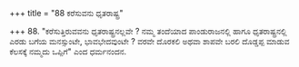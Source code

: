 +++
title = "88 ಕರೆಸುವನು ಧೃತರಾಷ್ಟ್ರ"

+++
88. "ಕರೆಸುತ್ತಿರುವವನು ಧೃತರಾಷ್ಟ್ರನಲ್ಲವೇ ? ನಮ್ಮ ತಂದೆಯಾದ ಪಾಂಡುರಾಜನಲ್ಲಿ ಹಾಗೂ ಧೃತರಾಷ್ಟ್ರನಲ್ಲಿ ಎರಡು ಬಗೆಯ ಮನಸ್ಸುಂಟೇ, ಭಾವಭೇದವುಂಟೇ ? ವರವೇ ದೊರಕಲಿ ಅಥವಾ ಶಾಪವೇ ಬರಲಿ ದೊಡ್ಡಪ್ಪ ಮಾಡುವ ಕೆಲಸಕ್ಕೆ ನಮ್ಮದು ಒಪ್ಪಿಗೆ" ಎಂದ ಧರ್ಮನಂದನ.